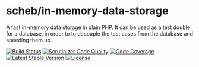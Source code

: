 scheb/in-memory-data-storage
============================

A fast in-memory data storage in plain PHP. It can be used as a test double for a database, in order to to decouple the
test cases from the database and speeding them up.

[![Build Status](https://travis-ci.org/scheb/in-memory-data-storage.svg?branch=master)](https://travis-ci.org/scheb/in-memory-data-storage)
[![Scrutinizer Code Quality](https://scrutinizer-ci.com/g/scheb/in-memory-data-storage/badges/quality-score.png?b=master)](https://scrutinizer-ci.com/g/scheb/in-memory-data-storage/?branch=master)
[![Code Coverage](https://scrutinizer-ci.com/g/scheb/in-memory-data-storage/badges/coverage.png?b=master)](https://scrutinizer-ci.com/g/scheb/in-memory-data-storage/?branch=master)
[![Latest Stable Version](https://poser.pugx.org/scheb/in-memory-data-storage/v/stable.svg)](https://packagist.org/packages/scheb/in-memory-data-storage)
[![License](https://poser.pugx.org/scheb/in-memory-data-storage/license.svg)](https://packagist.org/packages/scheb/in-memory-data-storage)
